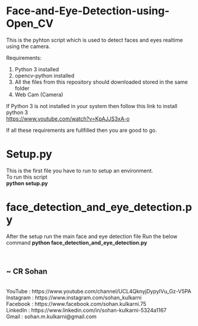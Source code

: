 # Face-and-Eye-Detection-using-Open_CV
This is the pyhton script which is used to detect faces and eyes realtime using the camera.

 Requirements:
  1) Python 3 installed
  2) opencv-python installed
  3) All the files from this repository should downloaded stored in the same folder
  4) Web Cam (Camera)

 If Python 3 is not installed in your system then follow this link to install python 3<br>
https://www.youtube.com/watch?v=KpAJJS3xA-o

 If all these requirements are fullfilled then you are good to go.

<h1>Setup.py</h1>
 This is the first file you have to run to setup an environment.<br>
 To run this script<br>
<b>python setup.py</b>

<h1>face_detection_and_eye_detection.py</h1>
 After the setup run the main face and eye detection file
 Run the below command
<b>python face_detection_and_eye_detection.py</b>
<br><br><br>

<h3><big>~ CR Sohan</big></h3><br>
YouTube : https://www.youtube.com/channel/UCL4QknyjDypyIVu_Gz-V5PA<br>
Instagram : https://www.instagram.com/sohan_kulkarni<br>
Facebook : https://www.facebook.com/sohan.kulkarni.75<br>
LinkedIn : https://www.linkedin.com/in/sohan-kulkarni-5324a1167<br>
Gmail : sohan.m.kulkarni@gmail.com
